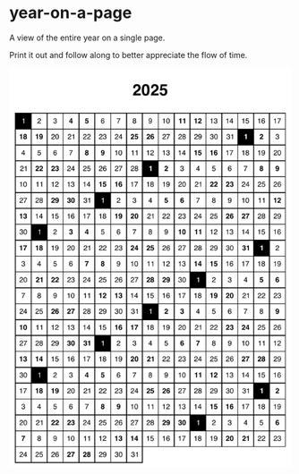 # year-on-a-page

A view of the entire year on a single page.

Print it out and follow along to better appreciate the flow of time.

<p align="center">
  <img src="renders/pdf/2025-default.pdf" />
</p>
